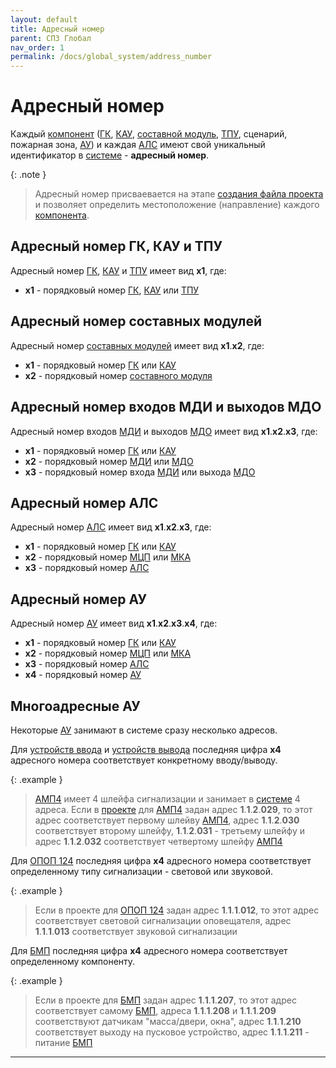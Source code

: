 ```yaml
---
layout: default
title: Адресный номер
parent: СПЗ Глобал
nav_order: 1
permalink: /docs/global_system/address_number
---
```


# Адресный номер
Каждый [компонент] ([ГК], [КАУ], [составной модуль], [ТПУ], сценарий, пожарная зона, [АУ]) и каждая [АЛС] имеют свой уникальный идентификатор в [системе] - **адресный номер**.

{: .note }
> Адресный номер присваевается на этапе [создания файла проекта] и позволяет определить местоположение (направление) каждого [компонента].

## Адресный номер ГК, КАУ и ТПУ
Адресный номер [ГК], [КАУ] и [ТПУ] имеет вид **x1**, где:
- **x1** - порядковый номер [ГК], [КАУ] или [ТПУ]

## Адресный номер составных модулей
Адресный номер [составных модулей] имеет вид **x1**.**x2**, где:
- **x1** - порядковый номер [ГК] или [КАУ]
- **x2** - порядковый номер [составного модуля]

## Адресный номер входов МДИ и выходов МДО
Адресный номер входов [МДИ] и выходов [МДО] имеет вид **x1**.**x2**.**x3**, где:
- **x1** - порядковый номер [ГК] или [КАУ]
- **x2** - порядковый номер [МДИ] или [МДО]
- **x3** - порядковый номер входа [МДИ] или выхода [МДО]

## Адресный номер АЛС
Адресный номер [АЛС] имеет вид **x1**.**x2**.**x3**, где:
- **x1** - порядковый номер [ГК] или [КАУ]
- **x2** - порядковый номер [МЦП] или [МКА]
- **x3** - порядковый номер [АЛС]

## Адресный номер АУ
Адресный номер [АУ] имеет вид **x1**.**x2**.**x3**.**x4**, где:
- **x1** - порядковый номер [ГК] или [КАУ]
- **x2** - порядковый номер [МЦП] или [МКА]
- **x3** - порядковый номер [АЛС]
- **x4** - порядковый номер [АУ]

## Многоадресные АУ
Некоторые [АУ] занимают в системе сразу несколько адресов.

Для [устройств ввода] и [устройств вывода] последняя цифра **x4** адресного номера соответствует конкретному вводу/выводу.

{: .example }
> [АМП4] имеет 4 шлейфа сигнализации и занимает в [системе] 4 адреса. Если в [проекте] для [АМП4] задан адрес **1**.**1**.**2**.**029**, то этот адрес соответствует первому шлейву [АМП4], адрес **1**.**1**.**2**.**030** соответствует второму шлейфу, **1**.**1**.**2**.**031** - третьему шлейфу и адрес **1**.**1**.**2**.**032** соответствует четвертому шлейфу [АМП4]

Для <a href="/gk_manual/docs/global_system/address_devices#оповещатель-охранно-пожарный-комбинированный-свето-звуковой-адресный-опоп-124-r2">ОПОП 124</a> последняя цифра **x4** адресного номера соответствует определенному типу сигнализации - световой или звуковой.

{: .example }
> Если в проекте для <a href="/gk_manual/docs/global_system/address_devices#оповещатель-охранно-пожарный-комбинированный-свето-звуковой-адресный-опоп-124-r2">ОПОП 124</a> задан адрес **1**.**1**.**1**.**012**, то этот адрес соответствует световой сигнализации оповещателя, адрес **1**.**1**.**1**.**013** соответствует звуковой сигнализации

Для <a href="/gk_manual/docs/global_system/address_devices#блок-модульного-пожаротушения-бмп-r2">БМП</a> последняя цифра **x4** адресного номера соответствует определенному компоненту.

{: .example }
> Если в проекте для <a href="/gk_manual/docs/global_system/address_devices#блок-модульного-пожаротушения-бмп-r2">БМП</a> задан адрес **1**.**1**.**1**.**207**, то этот адрес соответствует самому <a href="/gk_manual/docs/global_system/address_devices#блок-модульного-пожаротушения-бмп-r2">БМП</a>, адреса **1**.**1**.**1**.**208** и **1**.**1**.**1**.**209** соответствуют датчикам "масса/двери, окна", адрес **1**.**1**.**1**.**210** соответствует выходу на пусковое устройство, адрес **1**.**1**.**1**.**211** - питание <a href="/gk_manual/docs/global_system/address_devices#блок-модульного-пожаротушения-бмп-r2">БМП</a>

---

[ГК]: /gk_manual/docs/gk#гк
[КАУ]: /gk_manual/docs/kau#кау
[ТПУ]: /gk_manual/docs/tpu#тпу
[составной модуль]: /gk_manual/docs/composite_modules#составные-модули
[составных модулей]: /gk_manual/docs/composite_modules#составные-модули
[составного модуля]: /gk_manual/docs/composite_modules#составные-модули
[АЛС]: /gk_manual/docs/global_system/communications_lines#адресная-линия-связи
[PFM]: /gk_manual/docs/global_system/communications_lines#цифровая-линия-связи
[АУ]: /gk_manual/docs/address_devices#адресные-устройства
[системе]: /gk_manual/docs/global_system#спз-глобал
[системы]: /gk_manual/docs/global_system#спз-глобал
[создания файла проекта]: /gk_manual/docs/global_system#конфигурирование
[проекте]: /gk_manual/docs/global_system#конфигурирование
[компонента]: /gk_manual/docs/global_system#состав-системы
[компонент]: /gk_manual/docs/global_system#состав-системы
[МДИ]: /gk_manual/docs/composite_modules#модуль-дискретных-входных-сигналов-с-контролем-цепи
[МДО]: /gk_manual/docs/composite_modules#модуль-дискретных-выходных-сигналов-с-контролем-цепи
[МЦП]: /gk_manual/docs/composite_modules#модуль-центрального-процессора
[МКА]: /gk_manual/docs/composite_modules#модуль-кольцевых-адресных-линий-связи
[устройств ввода]: /gk_manual/docs/address_devices/input_devices#устройства-ввода
[устройств вывода]: /gk_manual/docs/address_devices/output_devices#устройства-вывода
[АМП4]: /gk_manual/docs/address_devices/input_devices#метка-адресная-пожарная-амп4-r2
